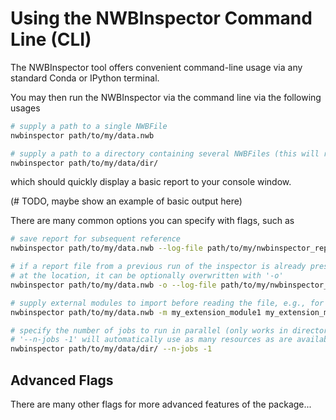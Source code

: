 Using the NWBInspector Command Line (CLI)
=========================================

The NWBInspector tool offers convenient command-line usage via any standard Conda or IPython terminal.

You may then run the NWBInspector via the command line via the following usages

```bash
# supply a path to a single NWBFile
nwbinspector path/to/my/data.nwb

# supply a path to a directory containing several NWBFiles (this will recurse to subdirectories)
nwbinspector path/to/my/data/dir/
```

which should quickly display a basic report to your console window.

(# TODO, maybe show an example of basic output here)

There are many common options you can specify with flags, such as

```bash
# save report for subsequent reference
nwbinspector path/to/my/data.nwb --log-file path/to/my/nwbinspector_report.txt

# if a report file from a previous run of the inspector is already present
# at the location, it can be optionally overwritten with '-o'
nwbinspector path/to/my/data.nwb -o --log-file path/to/my/nwbinspector_report.txt

# supply external modules to import before reading the file, e.g., for NWB extensions
nwbinspector path/to/my/data.nwb -m my_extension_module1 my_extension_module2

# specify the number of jobs to run in parallel (only works in directory mode)
# '--n-jobs -1' will automatically use as many resources as are available on your system
nwbinspector path/to/my/data/dir/ --n-jobs -1
```


Advanced Flags
--------------

There are many other flags for more advanced features of the package...

```bash
```
